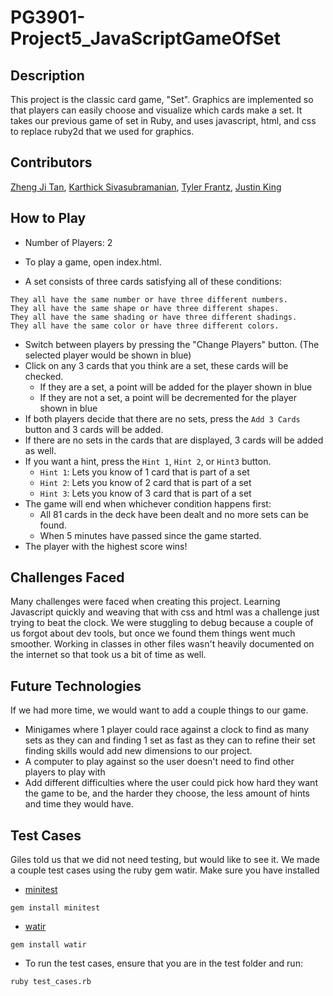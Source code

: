 # PG3901-Project5_JavaScriptGameOfSet

## Description

This project is the classic card game, "Set". Graphics are implemented so that players can easily choose and visualize which cards make a set. It takes our previous game of set in Ruby, and uses javascript, html, and css to replace ruby2d that we used for graphics.


## Contributors
[Zheng Ji Tan](https://github.com/Just-ZJ), [Karthick Sivasubramanian](https://github.com/ksiva14), [Tyler Frantz](https://github.com/tylerfrantz), [Justin King](https://github.com/jking3019)


## How to Play
  *  Number of Players: 2
  *  To play a game, open index.html.

   *  A set consists of three cards satisfying all of these conditions:

    They all have the same number or have three different numbers.
    They all have the same shape or have three different shapes.
    They all have the same shading or have three different shadings.
    They all have the same color or have three different colors.
 *  Switch between players by pressing the "Change Players" button. (The selected player would be shown in blue)
 *  Click on any 3 cards that you think are a set, these cards will be checked.
    - If they are a set, a point will be added for the player shown in blue
    - If they are not a set, a point will be decremented for the player shown in blue
  *  If both players decide that there are no sets, press the `Add 3 Cards` button  and 3 cards will be added.
  *  If there are no sets in the cards that are displayed, 3 cards will be added as well.
  *  If you want a hint, press the `Hint 1`, `Hint 2`, or `Hint3` button.
     - `Hint 1`: Lets you know of 1 card that is part of a set
     - `Hint 2`: Lets you know of 2 card that is part of a set
     - `Hint 3`: Lets you know of 3 card that is part of a set
  *  The game will end when whichever condition happens first:
     - All 81 cards in the deck have been dealt and no more sets can be found.
     - When 5 minutes have passed since the game started.
  *  The player with the highest score wins!

## Challenges Faced
Many challenges were faced when creating this project. Learning Javascript quickly and weaving that with css and html was a challenge just trying to beat the clock. We were stuggling to debug because a couple of us forgot about dev tools, but once we found them things went much smoother. Working in classes in other files wasn't heavily documented on the internet so that took us a bit of time as well.

## Future Technologies
If we had more time, we would want to add a couple things to our game. 
 * Minigames where 1 player could race against a clock to find as many sets as they can and finding 1 set as fast as they can to refine their set finding skills would add new dimensions to our project. 
 * A computer to play against so the user doesn't need to find other players to play with
 * Add different difficulties where the user could pick how hard they want the game to be, and the harder they choose, the less amount of hints and time they would have. 



## Test Cases
Giles told us that we did not need testing, but would like to see it. We made a couple test cases using the ruby gem watir. 
Make sure you have installed
- [minitest](https://docs.ruby-lang.org/en/2.0.0/MiniTest.html#module-MiniTest-label-INSTALL-3A)
```
gem install minitest
```
- [watir](https://rubygems.org/gems/watir/versions/6.19.1)
```
gem install watir
```
  *  To run the test cases, ensure that you are in the test folder and run:

    ruby test_cases.rb 







